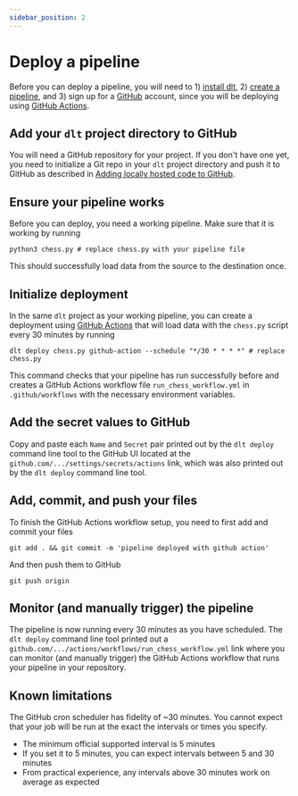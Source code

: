 ```yaml
---
sidebar_position: 2
---
```


# Deploy a pipeline

Before you can deploy a pipeline, you will need to 1) [install dlt](../installation.mdx),
2) [create a pipeline](./create-a-pipeline.md), and 3) sign up for a [GitHub](https://github.com) account,
since you will be deploying using [GitHub Actions](https://github.com/features/actions).

## Add your `dlt` project directory to GitHub

You will need a GitHub repository for your project. If you don't have one yet, you need to initialize a Git repo in your `dlt` project directory and push it to
GitHub as described in [Adding locally hosted code to GitHub](https://docs.github.com/en/get-started/importing-your-projects-to-github/importing-source-code-to-github/adding-locally-hosted-code-to-github).

## Ensure your pipeline works

Before you can deploy, you need a working pipeline. Make sure that it is working by running
```
python3 chess.py # replace chess.py with your pipeline file
```

This should successfully load data from the source to the destination once.

## Initialize deployment

In the same `dlt` project as your working pipeline, you can create a deployment using
[GitHub Actions](https://github.com/features/actions) that will load data with the
`chess.py` script every 30 minutes by running
```
dlt deploy chess.py github-action --schedule "*/30 * * * *" # replace chess.py
```

This command checks that your pipeline has run successfully before and creates a GitHub Actions workflow
file `run_chess_workflow.yml` in `.github/workflows` with the necessary environment variables.

## Add the secret values to GitHub

Copy and paste each `Name` and `Secret` pair printed out by the `dlt deploy` command line tool to the
GitHub UI located at the `github.com/.../settings/secrets/actions` link, which was also printed out by the `dlt deploy`
command line tool.

## Add, commit, and push your files

To finish the GitHub Actions workflow setup, you need to first add and commit your files
```
git add . && git commit -m 'pipeline deployed with github action'
```

And then push them to GitHub
```
git push origin
```

## Monitor (and manually trigger) the pipeline

The pipeline is now running every 30 minutes as you have scheduled. The `dlt deploy` command line
tool printed out a `github.com/.../actions/workflows/run_chess_workflow.yml` link where you can monitor
(and manually trigger) the GitHub Actions workflow that runs your pipeline in your repository.

## Known limitations

The GitHub cron scheduler has fidelity of ~30 minutes. You cannot expect that your job will be run at the exact the intervals or times you specify.
- The minimum official supported interval is 5 minutes
- If you set it to 5 minutes, you can expect intervals between 5 and 30 minutes
- From practical experience, any intervals above 30 minutes work on average as expected